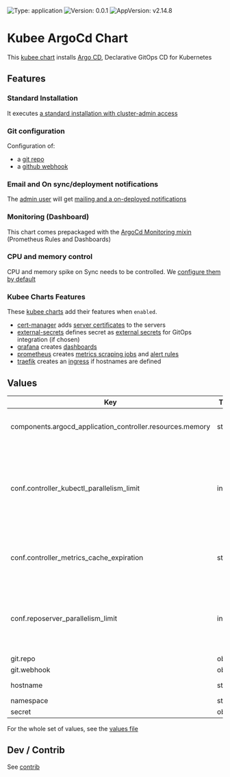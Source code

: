 

[//]: # (README.md generated by gotmpl. DO NOT EDIT.)

![Type: application](https://img.shields.io/badge/Type-application-informational?style=flat-square) ![Version: 0.0.1](https://img.shields.io/badge/Version-0.0.1-informational?style=flat-square) ![AppVersion: v2.14.8](https://img.shields.io/badge/AppVersion-v2.14.8-informational?style=flat-square)

# Kubee ArgoCd Chart

This [kubee chart](https://github.com/EraldyHq/kubee/blob/main/docs/site/kubee-helmet-chart.md) installs [Argo CD](https://argo-cd.readthedocs.io/), Declarative GitOps CD for Kubernetes

## Features

### Standard Installation
It executes [a standard installation with cluster-admin access](https://argo-cd.readthedocs.io/en/stable/operator-manual/installation/#non-high-availability)

### Git configuration

Configuration of:
  * a [git repo](https://argo-cd.readthedocs.io/en/stable/operator-manual/argocd-repositories-yaml/)
  * a [github webhook](https://argo-cd.readthedocs.io/en/latest/operator-manual/webhook/)

### Email and On sync/deployment notifications

The [admin user](https://github.com/EraldyHq/kubee/blob/main/docs/site/admin-user.md)
 will get [mailing and a on-deployed notifications](https://argo-cd.readthedocs.io/en/stable/operator-manual/notifications)

### Monitoring (Dashboard)

This chart comes prepackaged with the [ArgoCd Monitoring mixin](https://monitoring.mixins.dev/argo-cd-2/) (Prometheus Rules and Dashboards)
 
### CPU and memory control
CPU and memory spike on Sync needs to be controlled. We [configure them by default](contrib/argocd-cpu-memory-spikes.md)

### Kubee Charts Features

  These [kubee charts](https://github.com/EraldyHq/kubee/blob/main/docs/site/kubee-helmet-chart.md) add their features when `enabled`.

* [cert-manager](https://github.com/EraldyHq/kubee/blob/main/charts/cert-manager/README.md) adds [server certificates](https://cert-manager.io/docs/usage/certificate/) to the servers
* [external-secrets](https://github.com/EraldyHq/kubee/blob/main/charts/external-secrets/README.md) defines secret as [external secrets](https://external-secrets.io/latest/introduction/getting-started/#create-your-first-externalsecret) for GitOps integration (if chosen)
* [grafana](https://github.com/EraldyHq/kubee/blob/main/charts/grafana/README.md) creates [dashboards](https://grafana.com/grafana/dashboards/)
* [prometheus](https://github.com/EraldyHq/kubee/blob/main/charts/prometheus/README.md) creates [metrics scraping jobs](https://prometheus.io/docs/concepts/jobs_instances/) and [alert rules](https://prometheus.io/docs/prometheus/latest/configuration/alerting_rules/)
* [traefik](https://github.com/EraldyHq/kubee/blob/main/charts/traefik/README.md) creates an [ingress](https://kubernetes.io/docs/concepts/services-networking/ingress/) if hostnames are defined

## Values

| Key | Type | Default | Description |
|-----|------|---------|-------------|
| components.argocd_application_controller.resources.memory | string | `"400Mi"` | Controller Memory. The controller may go out of hand with memory Works at 238 and peak at 370 |
| conf.controller_kubectl_parallelism_limit | int | `1` | Control the `--kubectl-parallelism-limit` parameters of [argocd-application-controller](https://argo-cd.readthedocs.io/en/stable/operator-manual/server-commands/argocd-application-controller/) Number of allowed concurrent kubectl fork/execs. Any value less the 1 means no limit. (default 20) We change the default to [avoid CPU spike](https://github.com/argoproj/argo-cd/discussions/6964#discussioncomment-1164100) |
| conf.controller_metrics_cache_expiration | string | `"24h0m0s"` | Control the `--metrics-cache-expiration duration` parameter (disabled  by default. e.g. 24h0m0s) of [argocd-application-controller](https://argo-cd.readthedocs.io/en/stable/operator-manual/server-commands/argocd-application-controller/) As recommended [here](https://argo-cd.readthedocs.io/en/stable/operator-manual/metrics/#application-controller-metrics) |
| conf.reposerver_parallelism_limit | int | `1` | Control the `reposerver.parallelism.limit` parameter [argocd-repo-server](https://argo-cd.readthedocs.io/en/stable/operator-manual/server-commands/argocd-repo-server/) Limit on number of concurrent manifests generate requests (manifest tool invocations) We change the default to avoid [CPU spike](https://github.com/argoproj/argo-cd/discussions/6964#discussioncomment-1164100) |
| git.repo | object | `{"password":"","url":"","username":""}` | [Git Repo](https://argo-cd.readthedocs.io/en/stable/operator-manual/argocd-repositories-yaml/) |
| git.webhook | object | `{"password":"","secret":"","service":"github","username":"","uuid":""}` | [WebHook auth](https://argo-cd.readthedocs.io/en/latest/operator-manual/webhook/) |
| hostname | string | `""` | The argocd hostname (if not empty, an ingress is created) |
| namespace | string | `"argocd"` | Namespace |
| secret | object | `{"kind":"Secret"}` | Kind of secret generated |

For the whole set of values, see the [values file](values.yaml)

## Dev / Contrib

See [contrib](contrib/contrib.md)